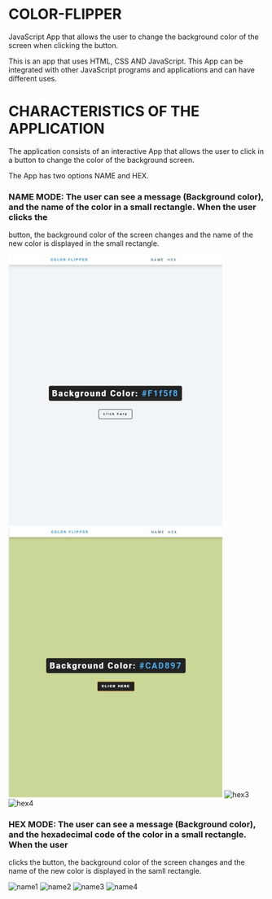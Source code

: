 # COLOR-FLIPPER

JavaScript App that allows the user to change the background color of the screen when clicking the button.

This is an app that uses HTML, CSS AND JavaScript.  This App can be integrated with other JavaScript programs and applications and
can have different uses.

# CHARACTERISTICS OF THE APPLICATION

The application consists of an interactive App that allows the user to click in a button to change the color of the background screen.

The App has two options NAME and HEX.  

### NAME MODE: The user can see a message (Background color), and the name of the color in a small rectangle.  When the user clicks the 
button, the background color of the screen changes and the name of the new color is displayed in the small rectangle.

![hex1](https://raw.githubusercontent.com/ARBUCHELI/COLOR-FLIPPER/master/hex1.jpg)
![hex2](https://raw.githubusercontent.com/ARBUCHELI/COLOR-FLIPPER/master/hex2.jpg)
![hex3]()
![hex4]()

### HEX MODE: The user can see a message (Background color), and the hexadecimal code of the color in a small rectangle.  When the user
clicks the button, the background color of the screen changes and the name of the new color is displayed in the samll rectangle.

![name1]()
![name2]()
![name3]()
![name4]()
